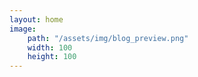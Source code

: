 ```yaml
---
layout: home
image:
    path: "/assets/img/blog_preview.png"
    width: 100
    height: 100
---
```


